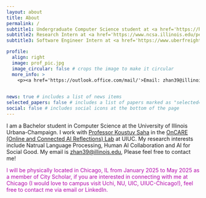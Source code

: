 ```yaml
---
layout: about
title: About
permalink: /
subtitle1: Undergraduate Computer Science student at <a href='https://https://illinois.edu/'>University of Illinios Urbana-Champaign</a>, <a href='https://siebelschool.illinois.edu/'>Siebel School of Computing and Data Science</a>
subtitle2: Research Intern at <a href='https://www.ncsa.illinois.edu/people/staff-directory/?directory-search=Xianyang&submit=Search'>National Center for Supercomputing Applications </a>
subtitle3: Software Engineer Intern at <a href='https://www.uberfreight.com/'>Uber Freight</a>

profile:
  align: right
  image: prof_pic.jpg
  image_circular: false # crops the image to make it circular
  more_info: >
    <p><a href='https://outlook.office.com/mail/'>Email: zhan39@illinois.edu</a></p>
 

news: true # includes a list of news items
selected_papers: false # includes a list of papers marked as "selected={true}"
social: false # includes social icons at the bottom of the page
---
```



I am a Bachelor student in Computer Science at the University of Illinois Urbana-Champaign. I work with [Professor Koustuv Saha](https://koustuv.com/) in the [OnCARE (Online and Connected AI Reflections) Lab](https://oncare.cs.illinois.edu/) at UIUC. My research interests include Natrual Language Processing, Human AI Collaboration and AI for Social Good. My email is zhan39@illinois.edu, Please feel free to contact me! 

<span style="color: #b509ac;">I will be physically located in Chicago, IL from January 2025 to May 2025 as a member of City Scholar, if you are interested in connecting with me at Chicago (I would love to campus visit Uchi, NU, UIC, UIUC-Chicago!), feel free to contact me via email or LinkedIn.</span>
